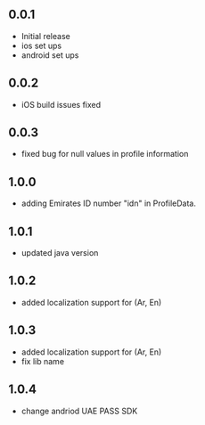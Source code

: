 ## 0.0.1

- Initial release
- ios set ups
- android set ups

## 0.0.2

- iOS build issues fixed

## 0.0.3

- fixed bug for null values in profile information

## 1.0.0

- adding Emirates ID number "idn" in ProfileData.

## 1.0.1

- updated java version
## 1.0.2

- added localization support for (Ar, En)
## 1.0.3

- added localization support for (Ar, En) 
- fix lib name

## 1.0.4
- change andriod UAE PASS SDK